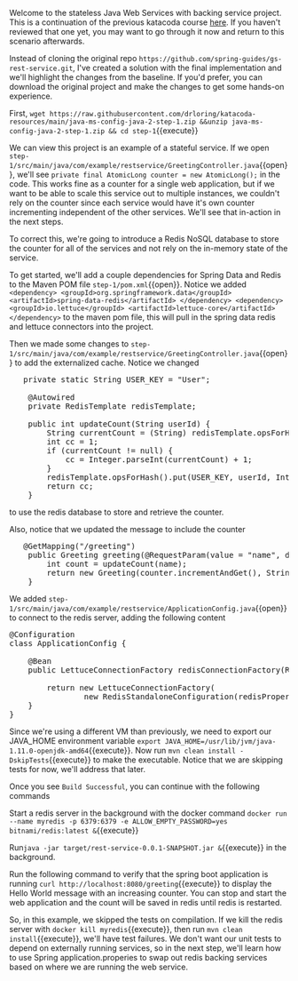 Welcome to the stateless Java Web Services with backing service project.  This is a continuation of the previous katacoda course [here](https://www.katacoda.com/ng-dloring/courses/java-ms-config/java-1).  If you haven't reviewed that one yet, you may want to go through it now and return to this scenario afterwards.

Instead of cloning the original repo `https://github.com/spring-guides/gs-rest-service.git`, I've created a solution with the final implementation and we'll highlight the changes from the baseline.  If you'd prefer, you can download the original project and make the changes to get some hands-on experience.

First,  `wget https://raw.githubusercontent.com/drloring/katacoda-resources/main/java-ms-config-java-2-step-1.zip &&unzip java-ms-config-java-2-step-1.zip && cd step-1`{{execute}}


We can view this project is an example of a stateful service.  If we open `step-1/src/main/java/com/example/restservice/GreetingController.java`{{open}}, we'll see `private final AtomicLong counter = new AtomicLong();` in the code.  This works fine as a counter for a single web application, but if we want to be able to scale this service out to multiple instances, we couldn't rely on the counter since each service would have it's own counter incrementing independent of the other services.  We'll see that in-action in the next steps.

To correct this, we're going to introduce a Redis NoSQL database to store the counter for all of the services and not rely on the in-memory state of the service.

To get started, we'll add a couple dependencies for Spring Data and Redis to the Maven POM file `step-1/pom.xml`{{open}}.  Notice we added 
`<dependency>
	<groupId>org.springframework.data</groupId>
	<artifactId>spring-data-redis</artifactId>
</dependency>
<dependency>
	<groupId>io.lettuce</groupId>
	<artifactId>lettuce-core</artifactId>
</dependency>` to the maven pom file, this will pull in the spring data redis and lettuce connectors into the project.

Then we made some changes to `step-1/src/main/java/com/example/restservice/GreetingController.java`{{open}} to add the externalized cache. Notice we changed 
<pre>	private static String USER_KEY = &#x22;User&#x22;;

	@Autowired
	private RedisTemplate<String, String> redisTemplate;

	public int updateCount(String userId) {
		String currentCount = (String) redisTemplate.opsForHash().get(USER_KEY, userId);
		int cc = 1;
		if (currentCount != null) {
			cc = Integer.parseInt(currentCount) + 1;
		}
		redisTemplate.opsForHash().put(USER_KEY, userId, Integer.toString(cc));
		return cc;
	}
</pre> to use the redis database to store and retrieve the counter.

Also, notice that we updated the message to include the counter 
<pre>	@GetMapping("/greeting")
	public Greeting greeting(@RequestParam(value = &#x22;name&#x22;, defaultValue = &#x22;World&#x22;) String name) {
		int count = updateCount(name);
		return new Greeting(counter.incrementAndGet(), String.format(template, name, counter.get()));
	}
</pre>
We added `step-1/src/main/java/com/example/restservice/ApplicationConfig.java`{{open}} to connect to the redis server, adding the following content 
<pre>
@Configuration
class ApplicationConfig {

	@Bean
	public LettuceConnectionFactory redisConnectionFactory(RedisProperties redisProperties) {

		return new LettuceConnectionFactory(
				new RedisStandaloneConfiguration(redisProperties.getRedisHost(), redisProperties.getRedisPort()));
	}
}
</pre>

Since we're using a different VM than previously, we need to export our JAVA_HOME environment variable `export JAVA_HOME=/usr/lib/jvm/java-1.11.0-openjdk-amd64`{{execute}}.
Now run `mvn clean install -DskipTests`{{execute}} to make the executable.  Notice that we are skipping tests for now, we'll address that later.

Once you see `Build Successful`, you can continue with the following commands

Start a redis server in the background with the docker command `docker run --name myredis -p 6379:6379 -e ALLOW_EMPTY_PASSWORD=yes bitnami/redis:latest &`{{execute}}

Run`java -jar target/rest-service-0.0.1-SNAPSHOT.jar &`{{execute}} in the background.

Run the following command to verify that the spring boot application is running `curl http://localhost:8080/greeting`{{execute}} to display the Hello World message with an increasing counter.  You can stop and start the web application and the count will be saved in redis until redis is restarted.
	
So, in this example, we skipped the tests on compilation.  If we kill the redis server with `docker kill myredis`{{execute}}, then  run `mvn clean install`{{execute}}, we'll have test failures.  We don't want our unit tests to depend on externally running services, so in the next step, we'll learn how to use Spring application.properies to swap out redis backing services based on where we are running the web service.


